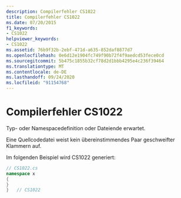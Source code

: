 ```yaml
---
description: Compilerfehler CS1022
title: Compilerfehler CS1022
ms.date: 07/20/2015
f1_keywords:
- CS1022
helpviewer_keywords:
- CS1022
ms.assetid: 76b9f32b-2ebf-471d-a635-852daf8877d7
ms.openlocfilehash: 0e6d12e1904fc749f90b72f4f9aedcd53fece0cd
ms.sourcegitcommit: 5b475c1855b32cf78d2d1bbb4295e4c236f39464
ms.translationtype: MT
ms.contentlocale: de-DE
ms.lasthandoff: 09/24/2020
ms.locfileid: "91154768"
---
```

# <a name="compiler-error-cs1022"></a>Compilerfehler CS1022

Typ- oder Namespacedefinition oder Dateiende erwartet.  
  
 Eine Quellcodedatei weist kein übereinstimmendes Paar geschweifter Klammern auf.  
  
 Im folgenden Beispiel wird CS1022 generiert:  
  
```csharp  
// CS1022.cs  
namespace x  
{  
}  
}   // CS1022  
```
